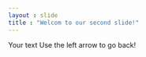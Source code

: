```yaml
---
layout : slide
title : "Welcom to our second slide!"
---
```

Your text
Use the left arrow to go back!
